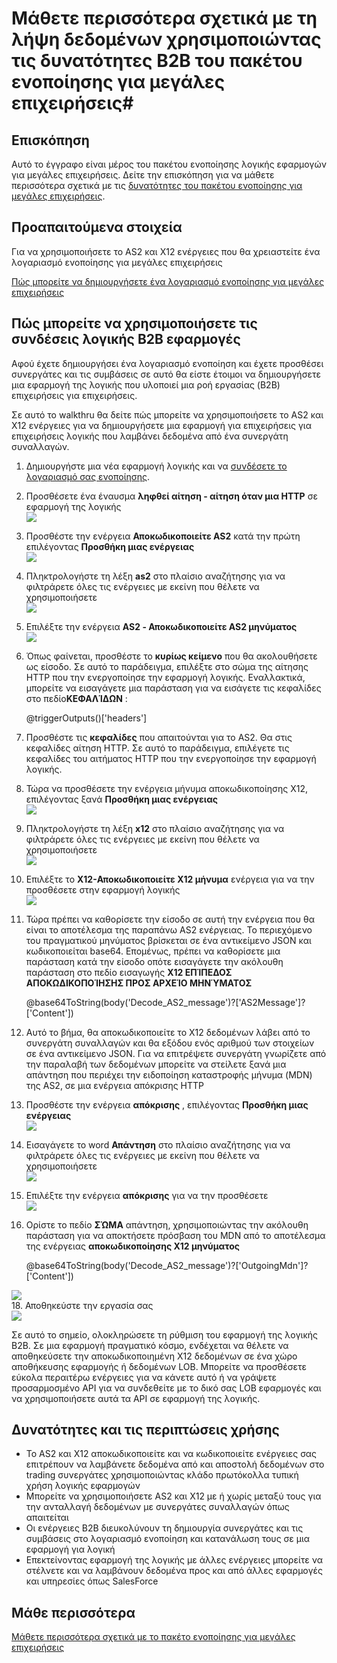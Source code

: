 <properties 
    pageTitle="Δημιουργία λύσεων B2B με πακέτο ενοποίησης για μεγάλες επιχειρήσεις | Microsoft Azure εφαρμογής υπηρεσίας | Microsoft Azure" 
    description="Μάθετε περισσότερα σχετικά με τη λήψη δεδομένων χρησιμοποιώντας τις δυνατότητες B2B του πακέτου ενοποίησης για μεγάλες επιχειρήσεις" 
    services="logic-apps" 
    documentationCenter=".net,nodejs,java"
    authors="msftman" 
    manager="erikre" 
    editor="cgronlun"/>

<tags 
    ms.service="logic-apps" 
    ms.workload="integration" 
    ms.tgt_pltfrm="na" 
    ms.devlang="na" 
    ms.topic="article" 
    ms.date="07/08/2016" 
    ms.author="deonhe"/>

# <a name="learn-about-receiving-data-using-the-b2b-features-of-the-enterprise-integration-pack"></a>Μάθετε περισσότερα σχετικά με τη λήψη δεδομένων χρησιμοποιώντας τις δυνατότητες B2B του πακέτου ενοποίησης για μεγάλες επιχειρήσεις#

## <a name="overview"></a>Επισκόπηση ##

Αυτό το έγγραφο είναι μέρος του πακέτου ενοποίησης λογικής εφαρμογών για μεγάλες επιχειρήσεις. Δείτε την επισκόπηση για να μάθετε περισσότερα σχετικά με τις [δυνατότητες του πακέτου ενοποίησης για μεγάλες επιχειρήσεις](./app-service-logic-enterprise-integration-overview.md).

## <a name="prerequisites"></a>Προαπαιτούμενα στοιχεία ##

Για να χρησιμοποιήσετε το AS2 και X12 ενέργειες που θα χρειαστείτε ένα λογαριασμό ενοποίησης για μεγάλες επιχειρήσεις

[Πώς μπορείτε να δημιουργήσετε ένα λογαριασμό ενοποίησης για μεγάλες επιχειρήσεις](./app-service-logic-enterprise-integration-accounts.md)

## <a name="how-to-use-the-logic-apps-b2b-connectors"></a>Πώς μπορείτε να χρησιμοποιήσετε τις συνδέσεις λογικής B2B εφαρμογές ##

Αφού έχετε δημιουργήσει ένα λογαριασμό ενοποίηση και έχετε προσθέσει συνεργάτες και τις συμβάσεις σε αυτό θα είστε έτοιμοι να δημιουργήσετε μια εφαρμογή της λογικής που υλοποιεί μια ροή εργασίας (B2B) επιχειρήσεις για επιχειρήσεις.

Σε αυτό το walkthru θα δείτε πώς μπορείτε να χρησιμοποιήσετε το AS2 και X12 ενέργειες για να δημιουργήσετε μια εφαρμογή για επιχειρήσεις για επιχειρήσεις λογικής που λαμβάνει δεδομένα από ένα συνεργάτη συναλλαγών.

1. Δημιουργήστε μια νέα εφαρμογή λογικής και να [συνδέσετε το λογαριασμό σας ενοποίησης](./app-service-logic-enterprise-integration-accounts.md).  
2. Προσθέσετε ένα έναυσμα **ληφθεί αίτηση - αίτηση όταν μια HTTP** σε εφαρμογή της λογικής  
![](./media/app-service-logic-enterprise-integration-b2b/flatfile-1.png)  
3. Προσθέστε την ενέργεια **Αποκωδικοποιείτε AS2** κατά την πρώτη επιλέγοντας **Προσθήκη μιας ενέργειας**  
![](./media/app-service-logic-enterprise-integration-b2b/transform-2.png)  
4. Πληκτρολογήστε τη λέξη **as2** στο πλαίσιο αναζήτησης για να φιλτράρετε όλες τις ενέργειες με εκείνη που θέλετε να χρησιμοποιήσετε  
![](./media/app-service-logic-enterprise-integration-b2b/b2b-5.png)  
6. Επιλέξτε την ενέργεια **AS2 - Αποκωδικοποιείτε AS2 μηνύματος**  
![](./media/app-service-logic-enterprise-integration-b2b/b2b-6.png)  
7. Όπως φαίνεται, προσθέστε το **κυρίως κείμενο** που θα ακολουθήσετε ως είσοδο. Σε αυτό το παράδειγμα, επιλέξτε στο σώμα της αίτησης HTTP που την ενεργοποίησε την εφαρμογή λογικής. Εναλλακτικά, μπορείτε να εισαγάγετε μια παράσταση για να εισάγετε τις κεφαλίδες στο πεδίο**ΚΕΦΑΛΊΔΩΝ** :

    @triggerOutputs()['headers']

8. Προσθέστε τις **κεφαλίδες** που απαιτούνται για το AS2. Θα στις κεφαλίδες αίτηση HTTP. Σε αυτό το παράδειγμα, επιλέγετε τις κεφαλίδες του αιτήματος HTTP που την ενεργοποίησε την εφαρμογή λογικής.
9. Τώρα να προσθέσετε την ενέργεια μήνυμα αποκωδικοποίησης X12, επιλέγοντας ξανά **Προσθήκη μιας ενέργειας**  
![](./media/app-service-logic-enterprise-integration-b2b/b2b-9.png)   
10. Πληκτρολογήστε τη λέξη **x12** στο πλαίσιο αναζήτησης για να φιλτράρετε όλες τις ενέργειες με εκείνη που θέλετε να χρησιμοποιήσετε  
![](./media/app-service-logic-enterprise-integration-b2b/b2b-10.png)  
11. Επιλέξτε το **X12-Αποκωδικοποιείτε X12 μήνυμα** ενέργεια για να την προσθέσετε στην εφαρμογή λογικής  
![](./media/app-service-logic-enterprise-integration-b2b/b2b-as2message.png)  
12. Τώρα πρέπει να καθορίσετε την είσοδο σε αυτή την ενέργεια που θα είναι το αποτέλεσμα της παραπάνω AS2 ενέργειας. Το περιεχόμενο του πραγματικού μηνύματος βρίσκεται σε ένα αντικείμενο JSON και κωδικοποιείται base64. Επομένως, πρέπει να καθορίσετε μια παράσταση κατά την είσοδο οπότε εισαγάγετε την ακόλουθη παράσταση στο πεδίο εισαγωγής **X12 ΕΠΊΠΕΔΟΣ ΑΠΟΚΩΔΙΚΟΠΟΊΗΣΗΣ ΠΡΟΣ ΑΡΧΕΊΟ ΜΗΝΎΜΑΤΟΣ**  

    @base64ToString(body('Decode_AS2_message')?['AS2Message']?['Content'])  

13. Αυτό το βήμα, θα αποκωδικοποιείτε το X12 δεδομένων λάβει από το συνεργάτη συναλλαγών και θα εξόδου ενός αριθμού των στοιχείων σε ένα αντικείμενο JSON. Για να επιτρέψετε συνεργάτη γνωρίζετε από την παραλαβή των δεδομένων μπορείτε να στείλετε ξανά μια απάντηση που περιέχει την ειδοποίηση καταστροφής μήνυμα (MDN) της AS2, σε μια ενέργεια απόκρισης HTTP  
14. Προσθέστε την ενέργεια **απόκρισης** , επιλέγοντας **Προσθήκη μιας ενέργειας**   
![](./media/app-service-logic-enterprise-integration-b2b/b2b-14.png)  
15. Εισαγάγετε το word **Απάντηση** στο πλαίσιο αναζήτησης για να φιλτράρετε όλες τις ενέργειες με εκείνη που θέλετε να χρησιμοποιήσετε  
![](./media/app-service-logic-enterprise-integration-b2b/b2b-15.png)  
16. Επιλέξτε την ενέργεια **απόκρισης** για να την προσθέσετε  
![](./media/app-service-logic-enterprise-integration-b2b/b2b-16.png)  
17. Ορίστε το πεδίο **ΣΏΜΑ** απάντηση, χρησιμοποιώντας την ακόλουθη παράσταση για να αποκτήσετε πρόσβαση του MDN από το αποτέλεσμα της ενέργειας **αποκωδικοποίησης X12 μηνύματος**  

    @base64ToString(body('Decode_AS2_message')?['OutgoingMdn']?['Content'])  

![](./media/app-service-logic-enterprise-integration-b2b/b2b-17.png)  
18. Αποθηκεύστε την εργασία σας  
![](./media/app-service-logic-enterprise-integration-b2b/transform-5.png)  

Σε αυτό το σημείο, ολοκληρώσετε τη ρύθμιση του εφαρμογή της λογικής B2B. Σε μια εφαρμογή πραγματικό κόσμο, ενδέχεται να θέλετε να αποθηκεύσετε την αποκωδικοποιημένη X12 δεδομένων σε ένα χώρο αποθήκευσης εφαρμογής ή δεδομένων LOB. Μπορείτε να προσθέσετε εύκολα περαιτέρω ενέργειες για να κάνετε αυτό ή να γράψετε προσαρμοσμένο API για να συνδεθείτε με το δικό σας LOB εφαρμογές και να χρησιμοποιήσετε αυτά τα API σε εφαρμογή της λογικής.

## <a name="features-and-use-cases"></a>Δυνατότητες και τις περιπτώσεις χρήσης ##

- Το AS2 και X12 αποκωδικοποιείτε και να κωδικοποιείτε ενέργειες σας επιτρέπουν να λαμβάνετε δεδομένα από και αποστολή δεδομένων στο trading συνεργάτες χρησιμοποιώντας κλάδο πρωτόκολλα τυπική χρήση λογικής εφαρμογών  
- Μπορείτε να χρησιμοποιήσετε AS2 και X12 με ή χωρίς μεταξύ τους για την ανταλλαγή δεδομένων με συνεργάτες συναλλαγών όπως απαιτείται
- Οι ενέργειες B2B διευκολύνουν τη δημιουργία συνεργάτες και τις συμβάσεις στο λογαριασμό ενοποίηση και κατανάλωση τους σε μια εφαρμογή για λογική  
- Επεκτείνοντας εφαρμογή της λογικής με άλλες ενέργειες μπορείτε να στέλνετε και να λαμβάνουν δεδομένα προς και από άλλες εφαρμογές και υπηρεσίες όπως SalesForce  

## <a name="learn-more"></a>Μάθε περισσότερα ##

[Μάθετε περισσότερα σχετικά με το πακέτο ενοποίησης για μεγάλες επιχειρήσεις](./app-service-logic-enterprise-integration-overview.md)  